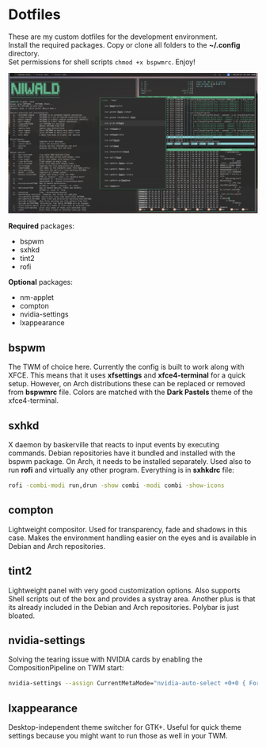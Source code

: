 # Dotfiles
These are my custom dotfiles for the development environment.\
Install the required packages. Copy or clone all folders to the **~/.config** directory.\
Set permissions for shell scripts ```chmod +x bspwmrc```. Enjoy!

![Environment](https://github.com/niwald/Dotfiles/blob/main/img/twm-de-2.png)

**Required** packages: 
+ bspwm
+ sxhkd
+ tint2
+ rofi

**Optional** packages: 
+ nm-applet
+ compton
+ nvidia-settings
+ lxappearance



## bspwm
The TWM of choice here. Currently the config is built to work along with XFCE. 
This means that it uses **xfsettings** and **xfce4-terminal** for a quick setup. 
However, on Arch distributions these can be replaced or removed from **bspwmrc** file.
Colors are matched with the **Dark Pastels** theme of the xfce4-terminal.

## sxhkd
X daemon by baskerville that reacts to input events by executing commands. Debian repositories have it bundled and installed with the bspwm package.
On Arch, it needs to be installed separately. Used also to run **rofi** and virtually any other program. Everything is in **sxhkdrc** file: 
```sh
rofi -combi-modi run,drun -show combi -modi combi -show-icons
```

## compton
Lightweight compositor. Used for transparency, fade and shadows in this case. 
Makes the environment handling easier on the eyes and is available in Debian and Arch repositories. 

## tint2 
Lightweight panel with very good customization options. Also supports Shell scripts out of the box and provides a systray area.
Another plus is that its already included in the Debian and Arch repositories. Polybar is just bloated. 

## nvidia-settings
Solving the tearing issue with NVIDIA cards by enabling the CompositionPipeline on TWM start:

```sh
nvidia-settings --assign CurrentMetaMode="nvidia-auto-select +0+0 { ForceFullCompositionPipeline = On }"
```

## lxappearance
Desktop-independent theme switcher for GTK+. Useful for quick theme settings because you might want to run those as well in your TWM.
